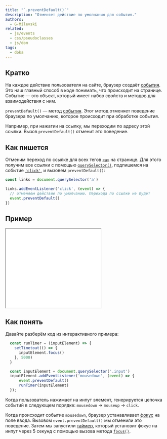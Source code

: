 ```yaml
---
title: "`.preventDefault()`"
description: "Отменяет действие по умолчанию для события."
authors:
  - G-Milevski
related:
  - js/events
  - css/pseudoclasses
  - js/dom
tags:
  - doka
---
```


## Кратко

На каждое действие пользователя на сайте, браузер создаёт [события](/js/events/). Это наш главный способ в коде понимать, что происходит на странице. Событие — это объект, который имеет набор свойств и методов для взаимодействия с ним.

`preventDefault()` — метод [события](/js/event/). Этот метод отменяет поведение браузера по умолчанию, которое происходит при обработке события.

Например, при нажатии на ссылку, мы переходим по адресу этой ссылки. Вызов `preventDefault()` отменит это поведение.

## Как пишется

Отменим переход по ссылке для всех тегов [`<a>`](/html/a/) на странице. Для этого получим все ссылки с помощью [`querySelector()`](/js/query-selector/), подпишемся на событие [`'click'`](/js/element-click/), и вызовем `preventDefault()`:

```js
const links = document.querySelector('a')

links.addEventListener('click', (event) => {
  // отменяем действие по умолчанию. Перехода по ссылке не будет
  event.preventDefault()
})
```

## Пример

<iframe title="Всплытие событий — События — Дока" src="demos/input-focus-delay" height="250"></iframe>

## Как понять

Давайте разберём код из интерактивного примера:

```js
  const runTimer = (inputElement) => {
    setTimetout(() => {
      inputElement.focus()
    }, 5000)
  }

  const inputElement = document.querySelector('.input')
  inputElement.addEventListener('mousedown', (event) => {
      event.preventDefault()
      runTimer(inputElement)
  });
```

Когда пользователь нажимает на инпут элемент, генерируется цепочка событий в следующем порядке: `mousedown` -> `mouseup` -> `click`.

Когда происходит событие `mousedown`, браузер устанавливает [фокус](/css/focus/) на поле ввода. Вызовом `event.preventDefault()` мы отменили это поведение. Затем мы запустили [таймер](/js/settimeout/), который установит фокус на инпут через 5 секунд с помощью вызова метода [`focus()`](/js/element-focus/).
